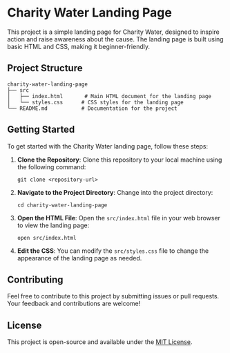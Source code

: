 # Charity Water Landing Page

This project is a simple landing page for Charity Water, designed to inspire action and raise awareness about the cause. The landing page is built using basic HTML and CSS, making it beginner-friendly.

## Project Structure

```
charity-water-landing-page
├── src
│   ├── index.html       # Main HTML document for the landing page
│   └── styles.css      # CSS styles for the landing page
└── README.md           # Documentation for the project
```

## Getting Started

To get started with the Charity Water landing page, follow these steps:

1. **Clone the Repository**: 
   Clone this repository to your local machine using the following command:
   ```
   git clone <repository-url>
   ```

2. **Navigate to the Project Directory**:
   Change into the project directory:
   ```
   cd charity-water-landing-page
   ```

3. **Open the HTML File**:
   Open the `src/index.html` file in your web browser to view the landing page:
   ```
   open src/index.html
   ```

4. **Edit the CSS**:
   You can modify the `src/styles.css` file to change the appearance of the landing page as needed.

## Contributing

Feel free to contribute to this project by submitting issues or pull requests. Your feedback and contributions are welcome!

## License

This project is open-source and available under the [MIT License](LICENSE).
